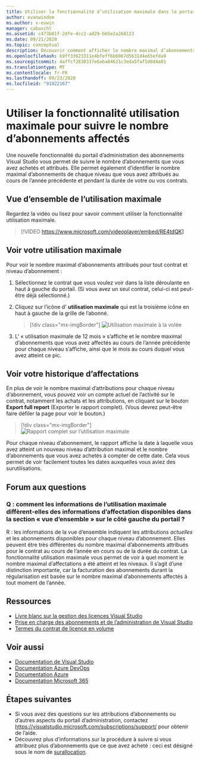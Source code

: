 ```yaml
---
title: Utiliser la fonctionnalité d’utilisation maximale dans le portail d’administration
author: evanwindom
ms.author: v-evwin
manager: cabuschl
ms.assetid: c473b01f-2dfe-4cc2-ad29-bb5e2a268123
ms.date: 09/21/2020
ms.topic: conceptual
description: Découvrir comment afficher le nombre maximal d’abonnements attribués dans le portail d’administration
ms.openlocfilehash: b9ff33623311e4bfeff6b6067d5631d4e65efda9
ms.sourcegitcommit: 4affcf2830337e6aba84621c3eda5faf5d0d4a01
ms.translationtype: MT
ms.contentlocale: fr-FR
ms.lasthandoff: 09/23/2020
ms.locfileid: "91022167"
---
```

# <a name="use-the-maximum-usage-feature-to-track-the-number-of-assigned-subscriptions"></a>Utiliser la fonctionnalité utilisation maximale pour suivre le nombre d’abonnements affectés
Une nouvelle fonctionnalité du portail d’administration des abonnements Visual Studio vous permet de suivre le nombre d’abonnements que vous avez achetés et attribués. Elle permet également d’identifier le nombre maximal d’abonnements de chaque niveau que vous avez attribués au cours de l’année précédente et pendant la durée de votre ou vos contrats. 

## <a name="maximum-usage-overview"></a>Vue d’ensemble de l’utilisation maximale
Regardez la vidéo ou lisez pour savoir comment utiliser la fonctionnalité utilisation maximale. 
> [!VIDEO https://www.microsoft.com/videoplayer/embed/RE4tdQK] 

## <a name="view-your-maximum-usage"></a>Voir votre utilisation maximale
Pour voir le nombre maximal d’abonnements attribués pour tout contrat et niveau d’abonnement :
1. Sélectionnez le contrat que vous voulez voir dans la liste déroulante en haut à gauche du portail. (Si vous avez un seul contrat, celui-ci est peut-être déjà sélectionné.)
2. Cliquez sur l’icône d' **utilisation maximale** qui est la troisième icône en haut à gauche de la grille de l’abonné.  

    > [!div class="mx-imgBorder"]
    > ![Utilisation maximale à la volée](_img/maximum-usage/maximum-usage-menu.png "Cliquez sur le bouton utilisation maximale pour afficher le nombre maximal de chaque type d’abonnement que vous avez affecté.")

3. L' « utilisation maximale de 12 mois » s’affiche et le nombre maximal d’abonnements que vous avez affectés au cours de l’année précédente pour chaque niveau s’affiche, ainsi que le mois au cours duquel vous avez atteint ce pic.    

## <a name="view-your-assignment-history"></a>Voir votre historique d’affectations
En plus de voir le nombre maximal d’attributions pour chaque niveau d’abonnement, vous pouvez voir un compte actuel de l’activité sur le contrat, notamment les achats et les attributions, en cliquant sur le bouton **Export full report** (Exporter le rapport complet).  (Vous devrez peut-être faire défiler la page pour voir le bouton.)  

> [!div class="mx-imgBorder"]
> ![Rapport complet sur l’utilisation maximale](_img/maximum-usage/maximum-usage-full-report.png "Le rapport complet comprend un enregistrement de tous vos achats et attributions d’abonnement.")

Pour chaque niveau d’abonnement, le rapport affiche la date à laquelle vous avez atteint un nouveau niveau d’attribution maximal et le nombre d’abonnements que vous avez achetés à compter de cette date. Cela vous permet de voir facilement toutes les dates auxquelles vous aviez des surutilisations.  

## <a name="frequently-asked-questions"></a>Forum aux questions
### <a name="q-how-is-the-information-in-the-maximum-usage-different-from-the-assignment-information-available-in-the-overview-section-on-the-left-side-of-the-portal"></a>Q : comment les informations de l’utilisation maximale diffèrent-elles des informations d’affectation disponibles dans la section « vue d’ensemble » sur le côté gauche du portail ?
R : les informations de la vue d’ensemble indiquent les attributions *actuelles* et les abonnements disponibles pour chaque niveau d’abonnement.  Elles peuvent être très différentes du nombre maximal d’abonnements attribués pour le contrat au cours de l’année en cours ou de la durée du contrat.  La fonctionnalité utilisation maximale vous permet de voir à quel moment le nombre maximal d’affectations a été atteint et les niveaux.  Il s’agit d’une distinction importante, car la facturation des abonnements durant la régularisation est basée sur le nombre maximal d’abonnements affectés à tout moment de l’année. 

## <a name="resources"></a>Ressources
- [Livre blanc sur la gestion des licences Visual Studio](https://visualstudio.microsoft.com/wp-content/uploads/2019/06/Visual-Studio-Licensing-Whitepaper-May-2019.pdf)
- [Prise en charge des abonnements et de l’administration de Visual Studio](https://visualstudio.microsoft.com/support/support-overview-vs)
- [Termes du contrat de licence en volume](https://www.microsoft.com/licensing/product-licensing/products.aspx)

## <a name="see-also"></a>Voir aussi
- [Documentation de Visual Studio](/visualstudio/)
- [Documentation Azure DevOps](/azure/devops/)
- [Documentation Azure](/azure/)
- [Documentation Microsoft 365](/microsoft-365/)

## <a name="next-steps"></a>Étapes suivantes
- Si vous avez des questions sur les attributions d’abonnements ou d’autres aspects du portail d’administration, contactez https://visualstudio.microsoft.com/subscriptions/support/ pour obtenir de l’aide. 
- Découvrez plus d’informations sur la procédure à suivre si vous attribuez plus d’abonnements que ce que avez acheté : ceci est désigné sous le nom de [surallocation](handle-overclaimed-license.md).